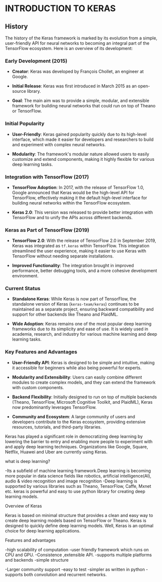 # INTRODUCTION TO KERAS

## History

The history of the Keras framework is marked by its evolution from a simple, user-friendly API for neural networks to becoming an integral part of the TensorFlow ecosystem. Here is an overview of its development:

### Early Development (2015)

- **Creator**: Keras was developed by François Chollet, an engineer at Google.

- **Initial Release**: Keras was first introduced in March 2015 as an open-source library.

- **Goal**: The main aim was to provide a simple, modular, and extensible framework for building neural networks that could run on top of Theano or TensorFlow.

### Initial Popularity

- **User-Friendly**: Keras gained popularity quickly due to its high-level interface, which made it easier for developers and researchers to build and experiment with complex neural networks.

- **Modularity**: The framework's modular nature allowed users to easily customize and extend components, making it highly flexible for various deep learning tasks.

### Integration with TensorFlow (2017)

- **TensorFlow Adoption**: In 2017, with the release of TensorFlow 1.0, Google announced that Keras would be the high-level API for TensorFlow, effectively making it the default high-level interface for building neural networks within the TensorFlow ecosystem.

- **Keras 2.0**: This version was released to provide better integration with TensorFlow and to unify the APIs across different backends.

### Keras as Part of TensorFlow (2019)

- **TensorFlow 2.0**: With the release of TensorFlow 2.0 in September 2019, Keras was integrated as `tf.keras` within TensorFlow. This integration streamlined the user experience, making it easier to use Keras with TensorFlow without needing separate installations.

- **Improved Functionality**: The integration brought in improved performance, better debugging tools, and a more cohesive development environment.

### Current Status

- **Standalone Keras**: While Keras is now part of TensorFlow, the standalone version of Keras (`keras-team/keras`) continues to be maintained as a separate project, ensuring backward compatibility and support for other backends like Theano and PlaidML.

- **Wide Adoption**: Keras remains one of the most popular deep learning frameworks due to its simplicity and ease of use. It is widely used in academia, research, and industry for various machine learning and deep learning tasks.

### Key Features and Advantages

- **User-Friendly API**: Keras is designed to be simple and intuitive, making it accessible for beginners while also being powerful for experts.

- **Modularity and Extensibility**: Users can easily combine different modules to create complex models, and they can extend the framework with custom components.

- **Backend Flexibility**: Initially designed to run on top of multiple backends (Theano, TensorFlow, Microsoft Cognitive Toolkit, and PlaidML), Keras now predominantly leverages TensorFlow.

- **Community and Ecosystem**: A large community of users and developers contribute to the Keras ecosystem, providing extensive resources, tutorials, and third-party libraries.

Keras has played a significant role in democratizing deep learning by lowering the barrier to entry and enabling more people to experiment with and apply deep learning techniques. Organizations like Google, Square, Netflix, Huawei and Uber are currently using Keras.

what is deep learning?

-Its a subfield of machine learning framework.Deep learning is becoming more popular in data science fields like robotics, artificial intelligence(AI), audio & video recognition and image recognition
-Deep learning is supported by various libraries such as Theano, TensorFlow, Caffe, Mxnet etc.
keras is powerful and easy to use python library for creating deep learning models.

Overview of Keras

Keras is based on minimal structure that provides a clean and easy way to create deep learning models based on TensorFlow or Theano. Keras is designed to quickly define deep learning models. Well, Keras is an optimal choice for deep learning applications.

Features and advantages

-high scalability of computation
-user friendly framework which runs on CPU and GPU.
-Consistence ,extensible API.
-supports multiple platforms and backends
-simple structure

-Larger community support
-easy to test
-simpler as written in python
-supports both convolution and recurrent networks.
